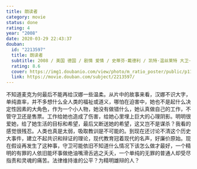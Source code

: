 ```yaml
---
title: 朗读者
category: movie
status: done
rating: 4
year: "2008"
date: 2020-03-29 22:43:37
douban:
  id: "2213597"
  title: 朗读者
  subtitle: 2008 / 美国 德国 / 剧情 爱情 / 史蒂芬·戴德利 / 凯特·温丝莱特 大卫·克劳斯
  rating: 8.6
  cover: https://img1.doubanio.com/view/photo/m_ratio_poster/public/p1140984198.jpg
  link: https://movie.douban.com/subject/2213597/
---
```


不知道麦克为何最后不能再给汉娜一些温柔。从片中的故事来看，汉娜不识大字，单纯直率，并不多想什么全人类的福祉或道义，哪怕在迫害中，她也不是起什么决定性因素的大角色，作为一个小人物，她没有做错什么，她认真做自己的工作，不管守卫还是售票。工作给她也造成了伤害，给她心里埋上巨大的心理阴影。明明很爱她，给了她生活的目标和希望，最后又断送她的希望，这又岂不是谋杀？我看的感觉很残忍。人类也真是太弱，吸取教训是不可能的。到现在还讨论不清这个历史大事件，建立不起共识和辩证的理论，现代教育冠着现代的名声，好廉价原始。现在假设再发生了这种事，守卫可能依旧不知道什么情况下该怎么做才最好，一个精明的有罪的人依旧能坏事做绝油嘴滑舌逃之夭夭，一个单纯的无罪的普通人却受尽指责和灵魂的痛苦。法律维持谁的公平？为精明雄辩的人？
